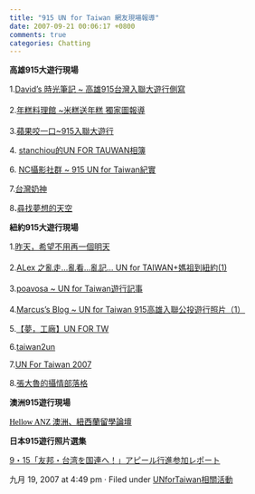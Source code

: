 ```yaml
---
title: "915 UN for Taiwan 網友現場報導"
date: 2007-09-21 00:06:17 +0800
comments: true
categories: Chatting
---
```


<strong>高雄915大遊行現場</strong><p>1.<a href="http://blog.pixnet.net/hidavid/post/8871921">David’s 時光筆記 ~ 高雄915台灣入聯大遊行側寫</a><br /> <br />2.<a href="http://blog.roodo.com/gamy543/archives/4145495.html">年糕料理館 ~米糕送年糕 獨家圖報導</a><br /> <br />3.<a href="http://duisme.blogspot.com/2007/09/915.html">蘋果咬一口~915入聯大遊行</a></p><p>4. <a href="http://http://flickr.com/photos/kyo4890x115/sets/72157602021825304/">stanchiou的UN FOR TAUWAN相簿</a></p><p>6. <a href="http://www.nikonclub.cc/nikon/index.php?showtopic=15664">NC攝影社群 ~ 915 UN for Taiwan紀實</a></p><p>7.<a href="http://twnathan.blogspot.com/">台灣奶神</a></p><p>8<strong>.</strong><a href="http://blog.roodo.com/fairy220/archives/4153779.html">尋找夢想的天空</a></p><p><strong>紐約915大遊行現場</strong></p><p>1.<a href="http://blog.fm-lab.com/index.php/2007/09/16/87/">昨天，希望不用再一個明天</a><br /> <br />2.<a href="http://blog.roodo.com/gakilin/archives/4157205.html">ALex 之亂走…亂看…亂記… UN for TAIWAN+媽祖到紐約(1)<br /></a> <br />3.<a href="http://blog.roodo.com/poavosa/archives/4143695.html">poavosa ~ UN for Taiwan遊行記事</a><br /> <br />4.<a href="http://blog.roodo.com/twmarine/archives/4154083.html">Marcus’s Blog ~ UN for Taiwan 915高雄入聯公投遊行照片（1）</a></p><p>5.<a href="http://blog.roodo.com/wyvernray/archives/4146077.html">【夢，工廠】UN FOR TW</a></p><p>6.<a target="_blank" href="http://flickr.com/photos/7683565@N02/">taiwan2un</a></p><p>7.<a target="_blank" href="http://flickr.com/photos/bigmonkiki/sets/72157602046740901/">UN For Taiwan 2007</a></p><p>8.<a href="http://www.wretch.cc/blog/haomei&category_id=10769586">張大魯的攝情部落格</a></p><p><strong>澳洲915遊行現場</strong></p><p><a href="http://www.helloanz.org/index.php?s=d76ca2d204ab40f80ecd56b327138fa8&showtopic=12728&st=0&#entry81101"><span lang="EN-US" style="color: black;"><font face="Times New Roman">Hellow ANZ </font></span><span style="color: black; font-family: 新細明體;">澳洲、紐西蘭留學論壇</span></a></p><p><strong>日本915遊行照片選集</strong></p><p><a href="http://taidoku.fc2web.com/ouen122kokuren.htm">9・15「友邦・台湾を国連へ！」アピール行進参加レポート</a></p>									<p class="postmeta"> 			九月 19, 2007 at 4:49 pm 			· Filed under <a href="http://www.unfortaiwan.tw/wp/?cat=16" title="觀看類別「UNforTaiwan相關活動」的所有文章" rel="category">UNforTaiwan相關活動</a>						</p>
